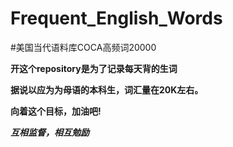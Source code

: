 # Frequent_English_Words
#美国当代语料库COCA高频词20000

**开这个repository是为了记录每天背的生词**

**据说以应为为母语的本科生，词汇量在20K左右。**

**向着这个目标，加油吧!**

***互相监督，相互勉励***
